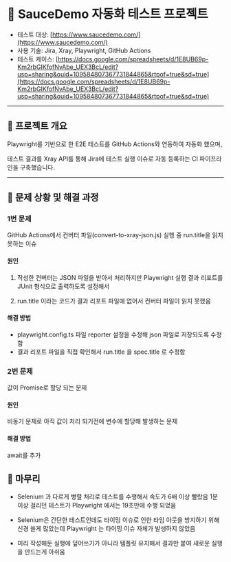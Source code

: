 # 🧪 SauceDemo 자동화 테스트 프로젝트

- 테스트 대상: [https://www.saucedemo.com/](https://www.saucedemo.com/)
- 사용 기술: Jira, Xray, Playwright, GitHub Actions
- 테스트 케이스: [https://docs.google.com/spreadsheets/d/1E8UB69p-Km2rbGIKfofNvAbe_UEX3BcL/edit?usp=sharing&ouid=109584807367731844865&rtpof=true&sd=true](https://docs.google.com/spreadsheets/d/1E8UB69p-Km2rbGIKfofNvAbe_UEX3BcL/edit?usp=sharing&ouid=109584807367731844865&rtpof=true&sd=true)

---

## 📂 프로젝트 개요

Playwright를 기반으로 한 E2E 테스트를 GitHub Actions와 연동하여 자동화 했으며,

테스트 결과를 Xray API를 통해 Jira에 테스트 실행 이슈로 자동 등록하는 CI 파이프라인을 구축했습니다.

---

## 🐞 문제 상황 및 해결 과정

### 1번 문제

GitHub Actions에서 컨버터 파일(convert-to-xray-json.js) 실행 중 run.title을 읽지 못하는 이슈

#### 원인

1. 작성한 컨버터는 JSON 파일을 받아서 처리하지만 Playwright 실행 결과 리포트를 JUnit 형식으로 출력하도록 설정해서

2. run.title 이라는 코드가 결과 리포트 파일에 없어서 컨버터 파일이 읽지 못했음

#### 해결 방법

- playwright.config.ts 파일 reporter 설정을 수정해 json 파일로 저장되도록 수정함
- 결과 리포트 파일을 직접 확인해서 run.title 을 spec.title 로 수정함

### 2번 문제

값이 Promise로 할당 되는 문제

#### 원인

비동기 문제로 아직 값이 처리 되기전에 변수에 할당해 발생하는 문제

#### 해결 방법

await를 추가

## 🚀 마무리

- Selenium 과 다르게 병렬 처리로 테스트를 수행해서 속도가 6배 이상 빨랐음 1분 이상 걸리던 테스트가 Playwright 에서는 19초만에 수행 되었음

- Selenium은 간단한 테스트인데도 타이밍 이슈로 인한 타임 아웃을 방지하기 위해 신경 쓸게 많았는데 Playwright 는 타이밍 이슈 자체가 발생하지 않았음

- 미리 작성해둔 실행에 덮어쓰기가 아니라 템플릿 유지해서 결과만 붙여 새로운 실행을 만드는게 아쉬움
